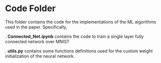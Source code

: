 # Code Folder

This folder contains the code for the implementations of the ML algorithms used in the paper.
Specifically,

. **Connected_Net.ipynb** contains the code to train a single layer fully connected network over MNIST

. **utils.py** contains some functions definitions used for the custom weight initialization of the neural network.

